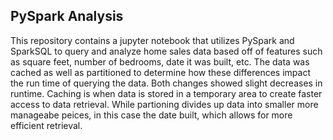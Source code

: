 ## PySpark Analysis

This repository contains a jupyter notebook that utilizes PySpark and SparkSQL to query and analyze home sales data based off of features such as square feet, number of bedrooms, date it was built, etc. The data was cached as well as partitioned to determine how these differences impact the run time of querying the data. Both changes showed slight decreases in runtime. Caching is when data is stored in  a temporary area to create faster access to data retrieval. While partioning divides up data into smaller more manageabe peices, in this case the date built, which allows for more efficient retrieval.
